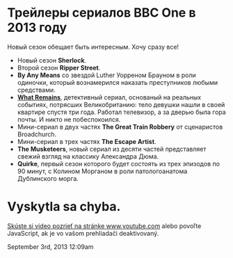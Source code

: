 # Трейлеры сериалов BBC One в 2013 году

Новый сезон обещает быть интересным. Хочу сразу все!

-   Новый сезон **Sherlock**.
-   Второй сезон **Ripper Street**.
-   **By Any Means** со звездой Luther Уорреном Брауном в роли одиночки,
    который вознамерился наказать преступников любыми средствами.
-   **[What
    Remains](http://online.stepashka.com/serialy/detektivy_s/32360-chto-ostanetsya-posle-tebya-what-remains-serial-2013.html)**,
    детективный сериал, основаный на реальных событиях, потрясших
    Великобританию: тело девушки нашли в своей квартире спустя три года.
    Работал телевизор, а за дверью была гора почты. И никто не
    побеспокоился.
-   Мини-сериал в двух частях **The Great Train Robbery** от сценаристов
    Broadchurch.
-   Мини-сериал в трех частях **The Escape Artist**.
-   **The Musketeers**, новый сериал из десяти частей представляет
    свежий взгляд на классику Александра Дюма.
-   **Quirke**, первый сезон которого будет состоять из трех эпизодов по
    90 минут, с Колином Морганом в роли патологоанатома Дублинского
    морга.

# Vyskytla sa chyba.

<a href="https://www.youtube.com/watch?v=ThHEcmDBXpg"
target="_blank">Skúste si video pozrieť na stránke www.youtube.com</a>
alebo povoľte JavaScript, ak je vo vašom prehliadači deaktivovaný.

<span id="timestamp"> September 3rd, 2013 12:09am </span>
